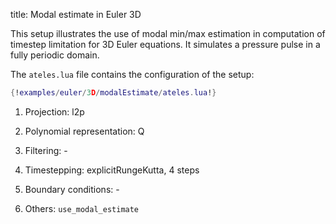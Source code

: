 title: Modal estimate in Euler 3D

This setup illustrates the use of modal min/max estimation in computation
of timestep limitation for 3D Euler equations.
It simulates a pressure pulse in a fully periodic domain.

The `ateles.lua` file contains the configuration of the setup:

```lua
{!examples/euler/3D/modalEstimate/ateles.lua!}
```

1. Projection: l2p

2. Polynomial representation: Q

3. Filtering: -

4. Timestepping: explicitRungeKutta, 4 steps

5. Boundary conditions: -

6. Others: `use_modal_estimate`

